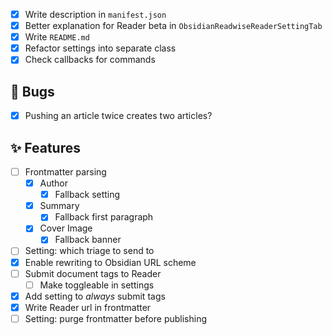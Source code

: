 - [x] Write description in `manifest.json`
- [x] Better explanation for Reader beta in `ObsidianReadwiseReaderSettingTab`
- [x] Write `README.md`
- [x] Refactor settings into separate class
- [x] Check callbacks for commands

## 🐛 Bugs

- [x] Pushing an article twice creates two articles?

## ✨ Features

- [ ] Frontmatter parsing
    - [x] Author
        - [x] Fallback setting
    - [x] Summary
        - [x] Fallback first paragraph
    - [x] Cover Image
        - [x] Fallback banner
- [ ] Setting: which triage to send to
- [x] Enable rewriting to Obsidian URL scheme
- [ ] Submit document tags to Reader
    - [ ] Make toggleable in settings
- [x] Add setting to *always* submit tags
- [x] Write Reader url in frontmatter
- [ ] Setting: purge frontmatter before publishing
